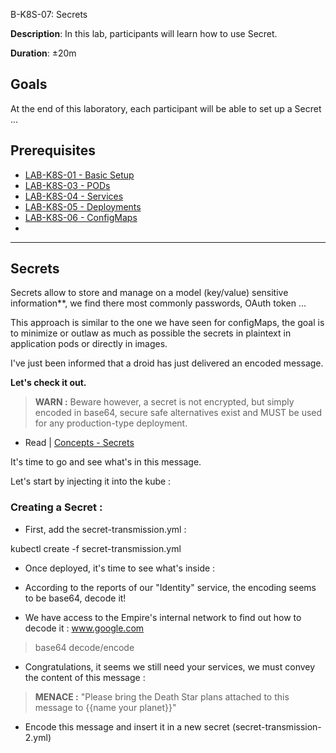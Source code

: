 B-K8S-07: Secrets

**Description**: In this lab, participants will learn how to use Secret.

**Duration**: ±20m

## Goals
At the end of this laboratory, each participant will be able to set up a Secret ...

## Prerequisites
 - [LAB-K8S-01 - Basic Setup](../LAB-K8S-01/README.MD)
 - [LAB-K8S-03 - PODs](../LAB-K8S-03/README.MD)
 - [LAB-K8S-04 - Services](../LAB-K8S-04/README.MD)
 - [LAB-K8S-05 - Deployments](../LAB-K8S-05/README.MD)
 - [LAB-K8S-06 - ConfigMaps](../LAB-K8S-06/README.MD)
 - 

---
## Secrets

Secrets allow to store and manage on a model (key/value) sensitive information**, we find there most commonly passwords, OAuth token ... 

This approach is similar to the one we have seen for configMaps, the goal is to minimize or outlaw as much as possible the secrets in plaintext in application pods or directly in images.

I've just been informed that a droid has just delivered an encoded message. 

**Let's check it out.** 

>**WARN :** Beware however, a secret is not encrypted, but simply encoded in base64, secure safe alternatives exist and MUST be used for any production-type deployment. 

 - Read | [Concepts - Secrets](https://kubernetes.io/docs/concepts/configuration/secret/)
 
It's time to go and see what's in this message.

Let's start by injecting it into the kube :

### Creating a Secret :

- First, add the secret-transmission.yml :

kubectl create -f secret-transmission.yml

- Once deployed, it's time to see what's inside :

- According to the reports of our "Identity" service, the encoding seems to be base64, decode it!

- We have access to the Empire's internal network to find out how to decode it :
www.google.com

> base64 decode/encode

- Congratulations, it seems we still need your services, we must convey the content of this message :

> **MENACE :** 
"Please bring the Death Star plans attached to this message to {{name your planet}}"



- Encode this message and insert it in a new secret (secret-transmission-2.yml)
